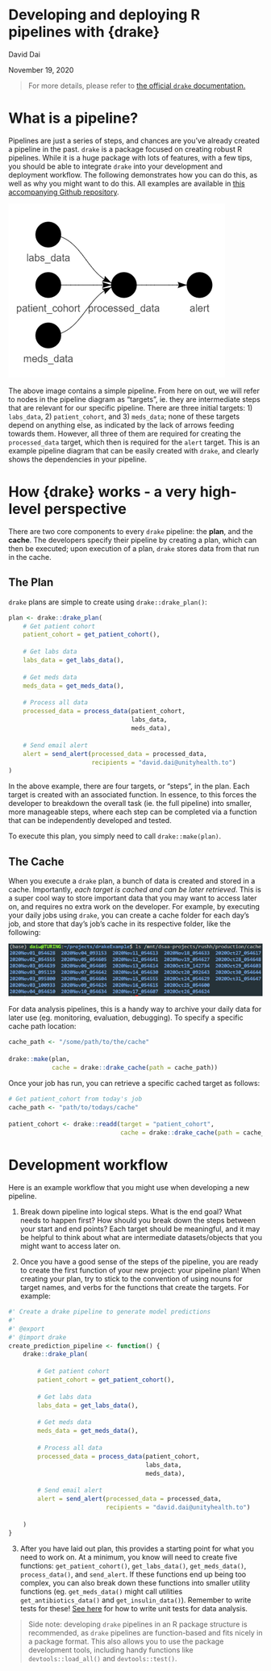 Developing and deploying R pipelines with {drake}
================
David Dai

November 19, 2020

> For more details, please refer to [the official `drake` documentation.](https://books.ropensci.org/drake/)

# What is a pipeline?

Pipelines are just a series of steps, and chances are you’ve already
created a pipeline in the past. `drake` is a package focused on creating
robust R pipelines. While it is a huge package with lots of features,
with a few tips, you should be able to integrate `drake` into your
development and deployment workflow. The following demonstrates how you
can do this, as well as why you might want to do this. All examples are
available in [this accompanying Github
repository](https://github.com/LKS-CHART/drakeExample).

![A pipeline.](./img/pipeline_diagram.PNG)

The above image contains a simple pipeline. From here on out, we will
refer to nodes in the pipeline diagram as “targets”, ie. they are
intermediate steps that are relevant for our specific pipeline. There
are three initial targets: 1) `labs_data`, 2) `patient_cohort`, and 3)
`meds_data`; none of these targets depend on anything else, as indicated
by the lack of arrows feeding towards them. However, all three of them
are required for creating the `processed_data` target, which then is
required for the `alert` target. This is an example pipeline diagram
that can be easily created with `drake`, and clearly shows the
dependencies in your pipeline.

# How {drake} works - a very high-level perspective

There are two core components to every `drake` pipeline: the **plan**,
and the **cache**. The developers specify their pipeline by creating a
plan, which can then be executed; upon execution of a plan, `drake`
stores data from that run in the cache.

## The Plan

`drake` plans are simple to create using `drake::drake_plan()`:

``` r
plan <- drake::drake_plan(
    # Get patient cohort
    patient_cohort = get_patient_cohort(),
    
    # Get labs data
    labs_data = get_labs_data(),
    
    # Get meds data
    meds_data = get_meds_data(),
    
    # Process all data
    processed_data = process_data(patient_cohort,
                                  labs_data,
                                  meds_data),
    
    # Send email alert
    alert = send_alert(processed_data = processed_data,
                       recipients = "david.dai@unityhealth.to")
)
```

In the above example, there are four targets, or “steps”, in the plan.
Each target is created with an associated function. In essence, to this
forces the developer to breakdown the overall task (ie. the full
pipeline) into smaller, more manageable steps, where each step can be
completed via a function that can be independently developed and tested.

To execute this plan, you simply need to call `drake::make(plan)`.

## The Cache

When you execute a `drake` plan, a bunch of data is created and stored
in a cache. Importantly, *each target is cached and can be later
retrieved*. This is a super cool way to store important data that you
may want to access later on, and requires no extra work on the
developer. For example, by executing your daily jobs using `drake`, you
can create a cache folder for each day’s job, and store that day’s job’s
cache in its respective folder, like the following:

![](./img/drake_cache.PNG)

For data analysis pipelines, this is a handy way to archive your daily
data for later use (eg. monitoring, evaluation, debugging). To specify a
specific cache path location:

``` r
cache_path <- "/some/path/to/the/cache"

drake::make(plan,
            cache = drake::drake_cache(path = cache_path))
```

Once your job has run, you can retrieve a specific cached target as
follows:

``` r
# Get patient_cohort from today's job
cache_path <- "path/to/todays/cache"

patient_cohort <- drake::readd(target = "patient_cohort",
                               cache = drake::drake_cache(path = cache_path))
```

# Development workflow

Here is an example workflow that you might use when developing a new
pipeline.

1.  Break down pipeline into logical steps. What is the end goal? What
    needs to happen first? How should you break down the steps between
    your start and end points? Each target should be meaningful, and it
    may be helpful to think about what are intermediate datasets/objects
    that you might want to access later on.

2.  Once you have a good sense of the steps of the pipeline, you are
    ready to create the first function of your new project: your
    pipeline plan\! When creating your plan, try to stick to the
    convention of using nouns for target names, and verbs for the
    functions that create the targets. For example:

<!-- end list -->

``` r
#' Create a drake pipeline to generate model predictions
#'
#' @export
#' @import drake
create_prediction_pipeline <- function() {
    drake::drake_plan(

        # Get patient cohort
        patient_cohort = get_patient_cohort(),

        # Get labs data
        labs_data = get_labs_data(),

        # Get meds data
        meds_data = get_meds_data(),

        # Process all data
        processed_data = process_data(patient_cohort,
                                      labs_data,
                                      meds_data),

        # Send email alert
        alert = send_alert(processed_data = processed_data,
                           recipients = "david.dai@unityhealth.to")

    )
}
```

3.  After you have laid out plan, this provides a starting point for
    what you need to work on. At a minimum, you know will need to create
    five functions: `get_patient_cohort()`, `get_labs_data()`,
    `get_meds_data()`, `process_data()`, and `send_alert`. If these
    functions end up being too complex, you can also break down these
    functions into smaller utility functions (eg. `get_meds_data()`
    might call utilities `get_antibiotics_data()` and
    `get_insulin_data()`). Remember to write tests for these\! [See
    here](https://github.com/LKS-CHART/threetips/blob/master/r_programming/mockery.md)
    for how to write unit tests for data analysis.

> Side note: developing `drake` pipelines in an R package structure is
> recommended, as `drake` pipelines are function-based and fits nicely
> in a package format. This also allows you to use the package
> development tools, including handy functions like
> `devtools::load_all()` and `devtools::test()`.
